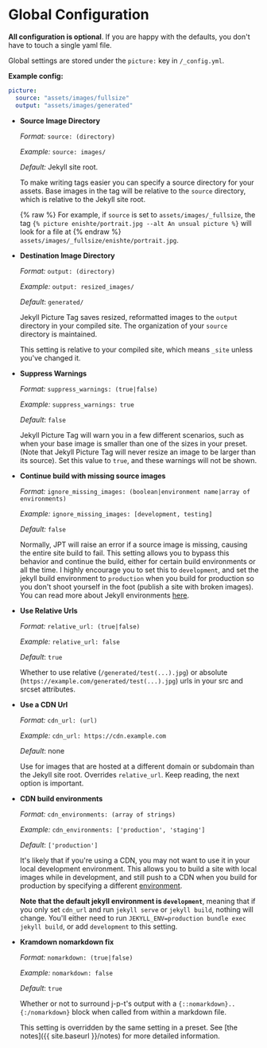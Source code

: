 ---
---
# Global Configuration

**All configuration is optional**. If you are happy with the defaults, you don't have to touch a
single yaml file.

Global settings are stored under the `picture:` key in `/_config.yml`.

**Example config:**

```yml
picture:
  source: "assets/images/fullsize"
  output: "assets/images/generated"
```

* **Source Image Directory**

  *Format:* `source: (directory)`

  *Example:* `source: images/`

  *Default:* Jekyll site root.

  To make writing tags easier you can specify a source directory for your assets. Base images in the
  tag will be relative to the `source` directory, which is relative to the Jekyll site root.

  {% raw %}
  For example, if `source` is set to `assets/images/_fullsize`, the tag
  `{% picture enishte/portrait.jpg --alt An unsual picture %}` will look for a file at
  {% endraw %}
  `assets/images/_fullsize/enishte/portrait.jpg`.

* **Destination Image Directory**

    *Format:* `output: (directory)`

    *Example:* `output: resized_images/`

    *Default*: `generated/`

  Jekyll Picture Tag saves resized, reformatted images to the `output` directory in your compiled
  site. The organization of your `source` directory is maintained.

  This setting is relative to your compiled site, which means `_site` unless you've changed it.

* **Suppress Warnings**

    *Format:* `suppress_warnings: (true|false)`

    *Example:* `suppress_warnings: true`

    *Default*: `false`

  Jekyll Picture Tag will warn you in a few different scenarios, such as when your base image is
  smaller than one of the sizes in your preset. (Note that Jekyll Picture Tag will never resize an
  image to be larger than its source). Set this value to `true`, and these warnings will not be shown.

* **Continue build with missing source images**

    *Format:* `ignore_missing_images: (boolean|environment name|array of environments)`

    *Example:* `ignore_missing_images: [development, testing]`

    *Default:* `false`

  Normally, JPT will raise an error if a source image is missing, causing the entire site build to fail. This setting allows you to bypass this behavior and continue the build, either for certain build environments or all the time. I highly encourage you to set this to `development`, and set the jekyll build environment to `production` when you build for production so you don't shoot yourself in the foot (publish a site with broken images). You can read more about Jekyll environments [here](https://jekyllrb.com/docs/configuration/environments/).
  
* **Use Relative Urls**

    *Format:* `relative_url: (true|false)`

    *Example:* `relative_url: false`

    *Default*: `true`

  Whether to use relative (`/generated/test(...).jpg`) or absolute
  (`https://example.com/generated/test(...).jpg`) urls in your src and srcset attributes.

* **Use a CDN Url**

    *Format:* `cdn_url: (url)`

    *Example:* `cdn_url: https://cdn.example.com`

    *Default*: none

    Use for images that are hosted at a different domain or subdomain than the Jekyll site root. Overrides
    `relative_url`. Keep reading, the next option is important.

* **CDN build environments**

    *Format:* `cdn_environments: (array of strings)`

    *Example:* `cdn_environments: ['production', 'staging']`

    *Default*: `['production']`

    It's likely that if you're using a CDN, you may not want to use it in your local development environment. This
    allows you to build a site with local images while in development, and still push to a CDN when you build for
    production by specifying a different [environment](https://jekyllrb.com/docs/configuration/environments/). 

    **Note that the default jekyll environment is `development`**, meaning that if you only set `cdn_url` and run
    `jekyll serve` or `jekyll build`, nothing will change. You'll either need to run `JEKYLL_ENV=production bundle exec
    jekyll build`, or add `development` to this setting.

* **Kramdown nomarkdown fix**

  *Format:* `nomarkdown: (true|false)`

  *Example:* `nomarkdown: false`

  *Default*: `true`

  Whether or not to surround j-p-t's output with a `{::nomarkdown}..{:/nomarkdown}` block when called
  from within a markdown file. 

  This setting is overridden by the same setting in a preset. See [the notes]({{ site.baseurl
  }}/notes) for more detailed information. 
